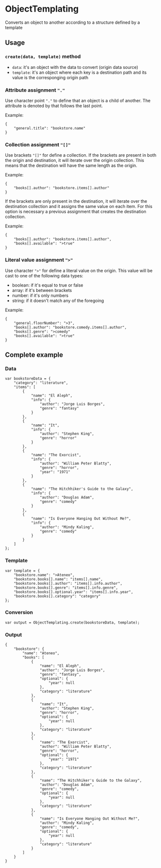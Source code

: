 # ObjectTemplating
Converts an object to another according to a structure defined by a template

## Usage

### `create(data, template)` method

* `data`: it's an object with the data to convert (origin data source)
* `template`: it's an object where each key is a destination path and its value is the corresponging origin path

### Attribute assignment `"."`

Use character point `"."` to define that an object is a child of another.
The attribute is denoted by that follows the last point.

Example:
```
{
	"general.title": "bookstore.name"
}
```

### Collection assignment `"[]"`

Use brackets `"[]"` for define a collection.
If the brackets are present in both the origin and destination, it will iterate over the origin
collection. This means that the destination will have the same length as the origin.

Example:
```
{
	"books[].author": "bookstore.items[].author"
}
```

If the brackets are only present in the destination, it will iterate over the destination collection
and it assigns the same value on each item. For this option is necessary a previous assignment that creates
the destination collection.

Example:
```
{
	"books[].author": "bookstore.items[].author",
	"books[].available": ">true"
}
```

### Literal value assignment `">"`

Use character `">"` for define a literal value on the origin.
This value will be cast to one of the following data types:
* boolean: if it's equal to true or false
* array: if it's between brackets
* number: if it's only numbers
* string: if it doesn't match any of the foregoing

Example:
```
{
	"general.floorNumber": ">3",
	"books[].author": "bookstore.comedy.items[].author",
	"books[].genre": ">comedy"
	"books[].available": ">true"
}
```

## Complete example

### Data

```
var bookstoreData = {
	"category": "literature",
	"items": [
		{
			"name": "El Aleph",
			"info": {
				"author": "Jorge Luis Borges",
				"genre": "fantasy"
			}
		},
		{
			"name": "It",
			"info": {
				"author": "Stephen King",
				"genre": "horror"
			}
		},
		{
			"name": "The Exorcist",
			"info": {
				"author": "William Peter Blatty",
				"genre": "horror",
				"year": "1971"
			}
		},
		{
			"name": "The Hitchhiker's Guide to the Galaxy",
			"info": {
				"author": "Douglas Adam",
				"genre": "comedy"
			}
		},
		{
			"name": "Is Everyone Hanging Out Without Me?",
			"info": {
				"author": "Mindy Kaling",
				"genre": "comedy"
			}
		}
	]
};
```

### Template

```
var template = {
	"bookstore.name": ">Ateneo",
	"bookstore.books[].name": "items[].name",
	"bookstore.books[].author": "items[].info.author",
	"bookstore.books[].genre": "items[].info.genre",
	"bookstore.books[].optional.year": "items[].info.year",
	"bookstore.books[].category": "category"
};
```

### Conversion

```
var output = ObjectTemplating.create(bookstoreData, template);
```

### Output

```
{
	"bookstore": {
		"name": "Ateneo",
		"books": [
			{
				"name": "El Aleph",
				"author": "Jorge Luis Borges",
				"genre": "fantasy",
				"optional": {
					"year": null
				},
				"category": "literature"
			},
			{
				"name": "It",
				"author": "Stephen King",
				"genre": "horror",
				"optional": {
					"year": null
				},
				"category": "literature"
			},
			{
				"name": "The Exorcist",
				"author": "William Peter Blatty",
				"genre": "horror",
				"optional": {
					"year": "1971"
				},
				"category": "literature"
			},
			{
				"name": "The Hitchhiker's Guide to the Galaxy",
				"author": "Douglas Adam",
				"genre": "comedy",
				"optional": {
					"year": null
				},
				"category": "literature"
			},
			{
				"name": "Is Everyone Hanging Out Without Me?",
				"author": "Mindy Kaling",
				"genre": "comedy",
				"optional": {
					"year": null
				},
				"category": "literature"
			}
		]
	}
}
```
